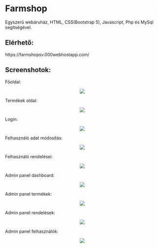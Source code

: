 <h1>Farmshop</h1>
<p>Egyszerű webáruház, HTML, CSS(Bootstrap 5), Javascript, Php és MySql segítségével.</p>

<h2>Elérhető:</h2>
<p>https://farmshopsv.000webhostapp.com/</p>

<h2>Screenshotok:</h2>
<p>Főoldal:</p>
<p align="center">  
  <img src="https://github.com/SikeViktor/farmshop/assets/82502933/033e6c57-739a-45ac-822e-8f75b3bb1bb8" />
</p>

<p>Termékek oldal:</p>
<p align="center">  
  <img src="https://github.com/SikeViktor/farmshop/assets/82502933/0d820780-abda-46bc-81c3-23c7b9c777ab" />
</p>

<p>Login:</p>
<p align="center">  
  <img src="https://github.com/SikeViktor/farmshop/assets/82502933/5b6e5760-fa04-4028-97a5-a918ade2e155" />
</p>

<p>Felhasználó adat módosítás:</p>
<p align="center">  
  <img src="https://github.com/SikeViktor/farmshop/assets/82502933/463ccce5-f391-4533-a5a0-f2448b9f0272" />
</p>

<p>Felhasználó rendelései:</p>
<p align="center">  
  <img src="https://github.com/SikeViktor/farmshop/assets/82502933/d790b849-905c-43db-a6ef-50e58ff159bc" />
</p>

<p>Admin panel dashboard:</p>
<p align="center">  
  <img src="https://github.com/SikeViktor/farmshop/assets/82502933/39aedfdc-3da9-4fe9-9bfb-5488c02a8157" />
</p>

<p>Admin panel termékek:</p>
<p align="center">  
  <img src="https://github.com/SikeViktor/farmshop/assets/82502933/ccccff2b-7411-4df8-a9ec-c28cc818f6b2" />
</p>

<p>Admin panel rendelések:</p>
<p align="center">  
  <img src="https://github.com/SikeViktor/farmshop/assets/82502933/4cae4bf2-0136-4229-bbc0-d4aaeb57328a" />
</p>

<p>Admin panel felhasználók:</p>
<p align="center">  
  <img src="https://github.com/SikeViktor/farmshop/assets/82502933/75a110ba-6d4e-44c4-8665-8b497b40f3df" />
</p>











